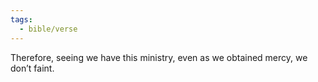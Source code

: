 ```yaml
---
tags:
  - bible/verse
---
```

Therefore, seeing we have this ministry, even as we obtained mercy, we don’t faint.